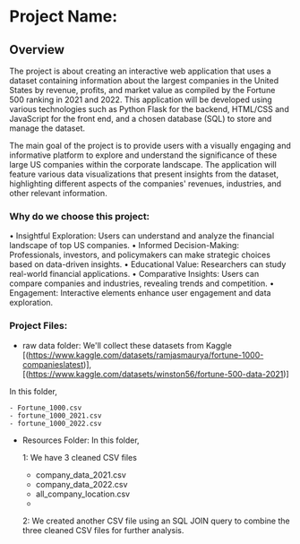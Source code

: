 # Project Name:

## Overview
The project is about creating an interactive web application that uses a dataset containing information about the largest companies in the United States by revenue, profits, and market value as compiled by the Fortune 500 ranking in 2021 and 2022. This application will be developed using various technologies such as Python Flask for the backend, HTML/CSS and JavaScript for the front end, and a chosen database (SQL) to store and manage the dataset.

The main goal of the project is to provide users with a visually engaging and informative platform to explore and understand the significance of these large US companies within the corporate landscape. The application will feature various data visualizations that present insights from the dataset, highlighting different aspects of the companies' revenues, industries, and other relevant information.

### Why do we choose this project: 
•	Insightful Exploration: Users can understand and analyze the financial landscape of top US companies.
•	Informed Decision-Making: Professionals, investors, and policymakers can make strategic choices based on data-driven insights.
•	Educational Value: Researchers can study real-world financial applications.
•	Comparative Insights: Users can compare companies and industries, revealing trends and competition.
•	Engagement: Interactive elements enhance user engagement and data exploration.

### Project Files:
- raw data folder: We'll collect these datasets from Kaggle [(https://www.kaggle.com/datasets/ramjasmaurya/fortune-1000-companieslatest)], [(https://www.kaggle.com/datasets/winston56/fortune-500-data-2021)]

 In this folder,
 
    - Fortune_1000.csv
    - fortune_1000_2021.csv
    - fortune_1000_2022.csv
      
 - Resources Folder: In this folder,
   
   1: We have 3 cleaned CSV files
      - company_data_2021.csv
      - company_data_2022.csv
      - all_company_location.csv
      - 
   2: We created another CSV file using an SQL JOIN query to combine the three cleaned CSV files for further analysis.

  
   



